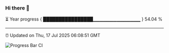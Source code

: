 ### Hi there 👋

⏳ Year progress { ████████████████▁▁▁▁▁▁▁▁▁▁▁▁▁▁ } 54.04 %

---

⏰ Updated on Thu, 17 Jul 2025 06:08:51 GMT

![Progress Bar CI](https://github.com/liununu/liununu/workflows/Progress%20Bar%20CI/badge.svg)
